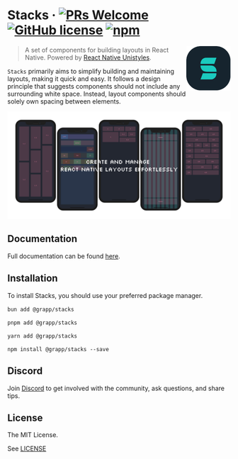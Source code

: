 # Stacks &middot; [![PRs Welcome](https://img.shields.io/badge/PRs-welcome-brightgreen.svg?style=flat-square)](http://makeapullrequest.com) [![GitHub license](https://img.shields.io/badge/license-MIT-blue.svg?style=flat-square)](https://github.com/grapp-dev/stacks/blob/master/LICENSE) [![npm](https://img.shields.io/npm/v/@grapp/stacks.svg?style=flat-square&amp;logo=npm)](https://www.npmjs.com/package/@grapp/stacks)

<img src="https://raw.githubusercontent.com/grapp-dev/stacks/main/assets/stacks-logo.png" alt="Stacks, a set of components for building layouts in React Native" align="right" width="100" height="100">

> A set of components for building layouts in React Native. Powered by [React Native Unistyles](https://github.com/jpudysz/react-native-unistyles).

`Stacks` primarily aims to simplify building and maintaining layouts, making it quick and easy. It follows a design principle that suggests components should not include any surrounding white space. Instead, layout components should solely own spacing between elements. 

<img src="https://raw.githubusercontent.com/grapp-dev/stacks/main/assets/stacks-preview.png" alt="Stacks, a set of components for building layouts in React Native">

## Documentation

Full documentation can be found [here](https://stacks.grapp.dev).

## Installation

To install Stacks, you should use your preferred package manager.

```shell
bun add @grapp/stacks
```

```shell
pnpm add @grapp/stacks
```

```shell
yarn add @grapp/stacks
```

```shell
npm install @grapp/stacks --save
```

## Discord

Join [Discord](https://discord.gg/DhS6neVJBK) to get involved with the community, ask questions, and share tips.

## License

The MIT License.

See [LICENSE](LICENSE)
